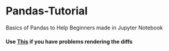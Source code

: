 # Pandas-Tutorial
Basics of Pandas to Help Beginners made in Jupyter Notebook

#### **Use [This](https://nbviewer.jupyter.org/github/Syzygianinfern0/Pandas-Tutorial/tree/master/) if you have problems rendering the diffs**
